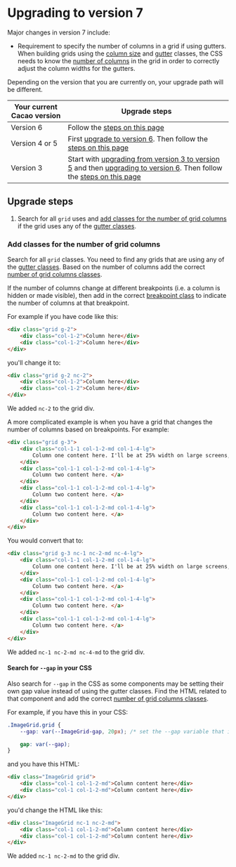 ---
---

# Upgrading to version 7

Major changes in version 7 include:

- Requirement to specify the number of columns in a grid if using gutters. When building grids using the [column size](/styles/grid-column-size) and [gutter](/styles/gutter) classes, the CSS needs to know the [number of columns](/styles/grid-num-columns) in the grid in order to correctly adjust the column widths for the gutters.

Depending on the version that you are currently on, your upgrade path will be different.

| Your current Cacao version | Upgrade steps |
| ---------------------------|---------------|
| Version 6 | Follow the [steps on this page](#upgrade-steps) |
| Version 4 or 5 | First [upgrade to version 6](/migration/to-v6). Then follow the [steps on this page](#upgrade-steps) |
| Version 3 | Start with [upgrading from version 3 to version 5](/migration/from-v3) and then [upgrading to version 6](/migration/to-v6). Then follow the [steps on this page](#upgrade-steps) |

## Upgrade steps

1. Search for all `grid` uses and [add classes for the number of grid columns](#add-classes-for-the-number-of-grid-columns) if the grid uses any of the [gutter classes](/styles/gutter).

### Add classes for the number of grid columns

Search for all `grid` classes. You need to find any grids that are using any of the [gutter classes](/styles/gutter). Based on the number of columns add the correct [number of grid columns classes](/styles/grid-num-columns).

If the number of columns change at different breakpoints (i.e. a column is hidden or made visible), then add in the correct [breakpoint class](/styles/grid-num-columns#media-query-classes) to indicate the number of columns at that breakpoint.

For example if you have code like this:

```html
<div class="grid g-2">
    <div class="col-1-2">Column here</div>
    <div class="col-1-2">Column here</div>
</div>
```

you'll change it to:

```html
<div class="grid g-2 nc-2">
    <div class="col-1-2">Column here</div>
    <div class="col-1-2">Column here</div>
</div>
```

We added `nc-2` to the grid div.

A more complicated example is when you have a grid that changes the number of columns based on breakpoints. For example:

```html
<div class="grid g-3">
    <div class="col-1-1 col-1-2-md col-1-4-lg">
        Column one content here. I'll be at 25% width on large screens, 50% width on medium screens, and full width on small screens.
    </div>
    <div class="col-1-1 col-1-2-md col-1-4-lg">
        Column two content here. </a>
    </div>
    <div class="col-1-1 col-1-2-md col-1-4-lg">
        Column two content here. </a>
    </div>
    <div class="col-1-1 col-1-2-md col-1-4-lg">
        Column two content here. </a>
    </div>
</div>
```

You would convert that to:

```html
<div class="grid g-3 nc-1 nc-2-md nc-4-lg">
    <div class="col-1-1 col-1-2-md col-1-4-lg">
        Column one content here. I'll be at 25% width on large screens, 50% width on medium screens, and full width on small screens.
    </div>
    <div class="col-1-1 col-1-2-md col-1-4-lg">
        Column two content here. </a>
    </div>
    <div class="col-1-1 col-1-2-md col-1-4-lg">
        Column two content here. </a>
    </div>
    <div class="col-1-1 col-1-2-md col-1-4-lg">
        Column two content here. </a>
    </div>
</div>
```

We added `nc-1 nc-2-md nc-4-md` to the grid div.

#### Search for `--gap` in your CSS

Also search for `--gap` in the CSS as some components may be setting their own gap value instead of using the gutter classes. Find the HTML related to that component and add the correct [number of grid columns classes](/styles/grid-num-columns).

For example, if you have this in your CSS:

```css
.ImageGrid.grid {
    --gap: var(--ImageGrid-gap, 20px); /* set the --gap variable that is used by the Cacao grid utility */

    gap: var(--gap);
}
```

and you have this HTML:

```html
<div class="ImageGrid grid">
    <div class="col-1 col-1-2-md">Column content here</div>
    <div class="col-1 col-1-2-md">Column content here</div>
</div>
```

you'd change the HTML like this:

```html
<div class="ImageGrid nc-1 nc-2-md">
    <div class="col-1 col-1-2-md">Column content here</div>
    <div class="col-1 col-1-2-md">Column content here</div>
</div>
```

We added `nc-1 nc-2-md` to the grid div.
